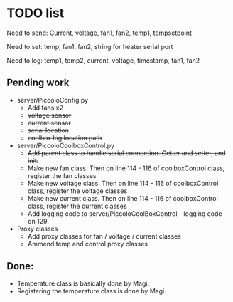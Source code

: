 # TODO list

Need to send: Current, voltage, fan1, fan2, temp1, tempsetpoint

Need to set: temp, fan1, fan2, string for heater serial port

Need to log: temp1, temp2, current, voltage, timestamp, fan1, fan2

## Pending work

- server/PiccoloConfig.py
  - ~~Add fans x2~~
  - ~~voltage sensor~~
  - ~~current sensor~~
  - ~~serial location~~
  - ~~coolbox log location path~~
- server/PiccoloCoolboxControl.py
  - ~~Add parent class to handle serial connection. Getter and setter, and init.~~
  - Make new fan class. Then on line 114 - 116 of coolboxControl class, register the fan classes
  - Make new voltage class. Then on line 114 - 116 of coolboxControl class, register the voltage classes
  - Make new current class. Then on line 114 - 116 of coolboxControl class, register the current classes
  - Add logging code to server/PiccoloCoolBoxControl - logging code on 129.
- Proxy classes
  - Add proxy classes for fan / voltage / current classes
  - Ammend temp and control proxy classes

## Done:

- Temperature class is basically done by Magi.
- Registering the temperature class is done by Magi.

